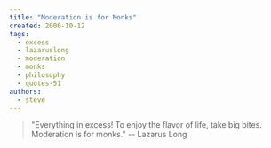 ```yaml
---
title: "Moderation is for Monks"
created: 2000-10-12
tags: 
  - excess
  - lazaruslong
  - moderation
  - monks
  - philosophy
  - quotes-51
authors: 
  - steve
---
```


> "Everything in excess! To enjoy the flavor of life, take big bites. Moderation is for monks." \-- Lazarus Long
